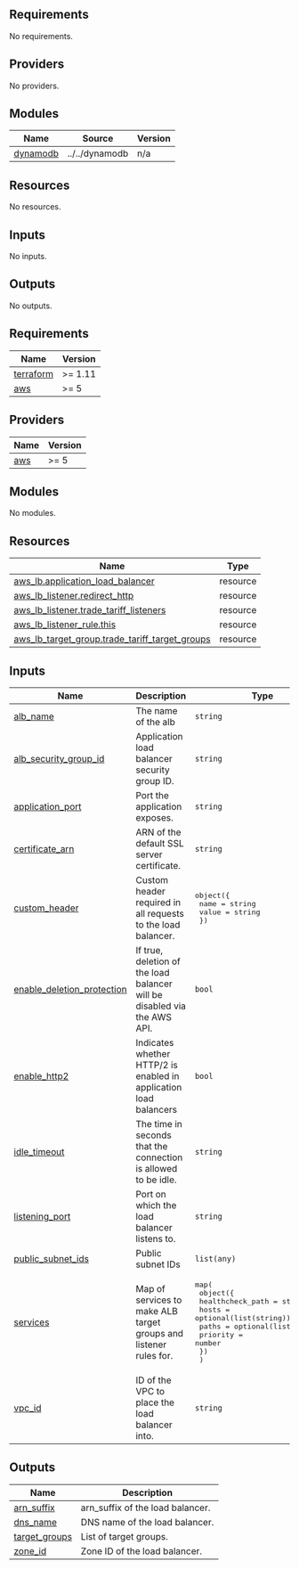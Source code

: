 ## Requirements

No requirements.

## Providers

No providers.

## Modules

| Name | Source | Version |
|------|--------|---------|
| <a name="module_dynamodb"></a> [dynamodb](#module\_dynamodb) | ../../dynamodb | n/a |

## Resources

No resources.

## Inputs

No inputs.

## Outputs

No outputs.
<!-- BEGIN_TF_DOCS -->
## Requirements

| Name | Version |
|------|---------|
| <a name="requirement_terraform"></a> [terraform](#requirement\_terraform) | >= 1.11 |
| <a name="requirement_aws"></a> [aws](#requirement\_aws) | >= 5 |

## Providers

| Name | Version |
|------|---------|
| <a name="provider_aws"></a> [aws](#provider\_aws) | >= 5 |

## Modules

No modules.

## Resources

| Name | Type |
|------|------|
| [aws_lb.application_load_balancer](https://registry.terraform.io/providers/hashicorp/aws/latest/docs/resources/lb) | resource |
| [aws_lb_listener.redirect_http](https://registry.terraform.io/providers/hashicorp/aws/latest/docs/resources/lb_listener) | resource |
| [aws_lb_listener.trade_tariff_listeners](https://registry.terraform.io/providers/hashicorp/aws/latest/docs/resources/lb_listener) | resource |
| [aws_lb_listener_rule.this](https://registry.terraform.io/providers/hashicorp/aws/latest/docs/resources/lb_listener_rule) | resource |
| [aws_lb_target_group.trade_tariff_target_groups](https://registry.terraform.io/providers/hashicorp/aws/latest/docs/resources/lb_target_group) | resource |

## Inputs

| Name | Description | Type | Default | Required |
|------|-------------|------|---------|:--------:|
| <a name="input_alb_name"></a> [alb\_name](#input\_alb\_name) | The name of the alb | `string` | n/a | yes |
| <a name="input_alb_security_group_id"></a> [alb\_security\_group\_id](#input\_alb\_security\_group\_id) | Application load balancer security group ID. | `string` | n/a | yes |
| <a name="input_application_port"></a> [application\_port](#input\_application\_port) | Port the application exposes. | `string` | `8080` | no |
| <a name="input_certificate_arn"></a> [certificate\_arn](#input\_certificate\_arn) | ARN of the default SSL server certificate. | `string` | n/a | yes |
| <a name="input_custom_header"></a> [custom\_header](#input\_custom\_header) | Custom header required in all requests to the load balancer. | <pre>object({<br>    name  = string<br>    value = string<br>  })</pre> | n/a | yes |
| <a name="input_enable_deletion_protection"></a> [enable\_deletion\_protection](#input\_enable\_deletion\_protection) | If true, deletion of the load balancer will be disabled via the AWS API. | `bool` | `true` | no |
| <a name="input_enable_http2"></a> [enable\_http2](#input\_enable\_http2) | Indicates whether HTTP/2 is enabled in application load balancers | `bool` | `true` | no |
| <a name="input_idle_timeout"></a> [idle\_timeout](#input\_idle\_timeout) | The time in seconds that the connection is allowed to be idle. | `string` | `60` | no |
| <a name="input_listening_port"></a> [listening\_port](#input\_listening\_port) | Port on which the load balancer listens to. | `string` | `443` | no |
| <a name="input_public_subnet_ids"></a> [public\_subnet\_ids](#input\_public\_subnet\_ids) | Public subnet IDs | `list(any)` | n/a | yes |
| <a name="input_services"></a> [services](#input\_services) | Map of services to make ALB target groups and listener rules for. | <pre>map(<br>    object({<br>      healthcheck_path = string<br>      hosts            = optional(list(string))<br>      paths            = optional(list(string))<br>      priority         = number<br>    })<br>  )</pre> | n/a | yes |
| <a name="input_vpc_id"></a> [vpc\_id](#input\_vpc\_id) | ID of the VPC to place the load balancer into. | `string` | n/a | yes |

## Outputs

| Name | Description |
|------|-------------|
| <a name="output_arn_suffix"></a> [arn\_suffix](#output\_arn\_suffix) | arn\_suffix of the load balancer. |
| <a name="output_dns_name"></a> [dns\_name](#output\_dns\_name) | DNS name of the load balancer. |
| <a name="output_target_groups"></a> [target\_groups](#output\_target\_groups) | List of target groups. |
| <a name="output_zone_id"></a> [zone\_id](#output\_zone\_id) | Zone ID of the load balancer. |
<!-- END_TF_DOCS -->
